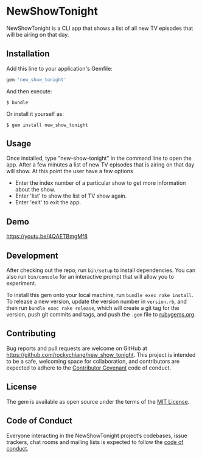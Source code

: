 # NewShowTonight

NewShowTonight is a CLI app that shows a list of all new TV episodes that will be airing on that day.

## Installation

Add this line to your application's Gemfile:

```ruby
gem 'new_show_tonight'
```

And then execute:

    $ bundle

Or install it yourself as:

    $ gem install new_show_tonight

## Usage

Once installed, type "new-show-tonight" in the command line to open the app. After a few minutes a list of new TV episodes that is airing on that day will show. At this point the user have a few options
  - Enter the index number of a particular show to get more information about the show.
  - Enter 'list' to show the list of TV show again.
  - Enter 'exit' to exit the app.

## Demo

https://youtu.be/4QAETBmgMf8

## Development

After checking out the repo, run `bin/setup` to install dependencies. You can also run `bin/console` for an interactive prompt that will allow you to experiment.

To install this gem onto your local machine, run `bundle exec rake install`. To release a new version, update the version number in `version.rb`, and then run `bundle exec rake release`, which will create a git tag for the version, push git commits and tags, and push the `.gem` file to [rubygems.org](https://rubygems.org).

## Contributing

Bug reports and pull requests are welcome on GitHub at https://github.com/rockychiang/new_show_tonight. This project is intended to be a safe, welcoming space for collaboration, and contributors are expected to adhere to the [Contributor Covenant](http://contributor-covenant.org) code of conduct.

## License

The gem is available as open source under the terms of the [MIT License](https://opensource.org/licenses/MIT).

## Code of Conduct

Everyone interacting in the NewShowTonight project’s codebases, issue trackers, chat rooms and mailing lists is expected to follow the [code of conduct](https://github.com/rockychiang/new_show_tonight/blob/master/CODE_OF_CONDUCT.md).
